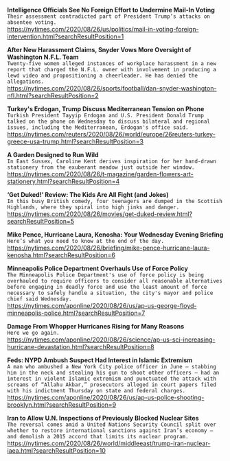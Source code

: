 **Intelligence Officials See No Foreign Effort to Undermine Mail-In Voting**\
`Their assessment contradicted part of President Trump’s attacks on absentee voting.`\
https://nytimes.com/2020/08/26/us/politics/mail-in-voting-foreign-intervention.html?searchResultPosition=1

**After New Harassment Claims, Snyder Vows More Oversight of Washington N.F.L. Team**\
`Twenty-five women alleged instances of workplace harassment in a new report that charged the N.F.L. owner with involvement in producing a lewd video and propositioning a cheerleader. He has denied the allegations.`\
https://nytimes.com/2020/08/26/sports/football/dan-snyder-washington-nfl.html?searchResultPosition=2

**Turkey's Erdogan, Trump Discuss Mediterranean Tension on Phone**\
`Turkish President Tayyip Erdogan and U.S. President Donald Trump talked on the phone on Wednesday to discuss bilateral and regional issues, including the Mediterranean, Erdogan's office said.`\
https://nytimes.com/reuters/2020/08/26/world/europe/26reuters-turkey-greece-usa-trump.html?searchResultPosition=3

**A Garden Designed to Run Wild**\
`In East Sussex, Caroline Kent derives inspiration for her hand-drawn stationery from the exuberant meadow just outside her window.`\
https://nytimes.com/2020/08/26/t-magazine/garden-flowers-art-stationery.html?searchResultPosition=4

**‘Get Duked!’ Review: The Kids Are All Fight (and Jokes)**\
`In this busy British comedy, four teenagers are dumped in the Scottish Highlands, where they spiral into high jinks and danger.`\
https://nytimes.com/2020/08/26/movies/get-duked-review.html?searchResultPosition=5

**Mike Pence, Hurricane Laura, Kenosha: Your Wednesday Evening Briefing**\
`Here’s what you need to know at the end of the day.`\
https://nytimes.com/2020/08/26/briefing/mike-pence-hurricane-laura-kenosha.html?searchResultPosition=6

**Minneapolis Police Department Overhauls Use of Force Policy**\
`The Minneapolis Police Department's use of force policy is being overhauled to require officers to consider all reasonable alternatives before engaging in deadly force and use the least amount of force necessary to safely handle a situation, the city's mayor and police chief said Wednesday. `\
https://nytimes.com/aponline/2020/08/26/us/ap-us-george-floyd-minneapolis-police.html?searchResultPosition=7

**Damage From Whopper Hurricanes Rising for Many Reasons**\
`Here we go again.`\
https://nytimes.com/aponline/2020/08/26/science/ap-us-sci-increasing-hurricane-devastation.html?searchResultPosition=8

**Feds: NYPD Ambush Suspect Had Interest in Islamic Extremism**\
`A man who ambushed a New York City police officer in June — stabbing him in the neck and stealing his gun to shoot other officers — had an interest in violent Islamic extremism and punctuated the attack with screams of “Allahu Akbar,” prosecutors alleged in court papers filed with his indictment Thursday on state and federal charges.`\
https://nytimes.com/aponline/2020/08/26/us/ap-us-police-shooting-brooklyn.html?searchResultPosition=9

**Iran to Allow U.N. Inspections of Previously Blocked Nuclear Sites**\
`The reversal comes amid a United Nations Security Council split over whether to restore international sanctions against Iran’s economy — and demolish a 2015 accord that limits its nuclear program.`\
https://nytimes.com/2020/08/26/world/middleeast/trump-iran-nuclear-iaea.html?searchResultPosition=10

